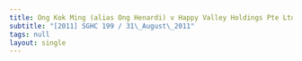 ```yaml
---
title: Ong Kok Ming (alias Ong Henardi) v Happy Valley Holdings Pte Ltd and another
subtitle: "[2011] SGHC 199 / 31\_August\_2011"
tags: null
layout: single
---
```


